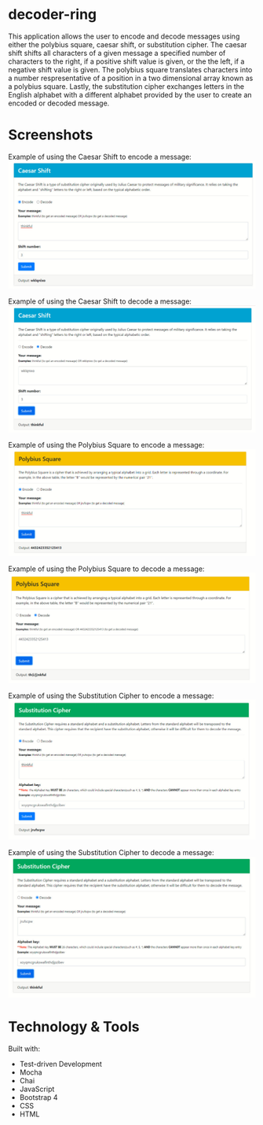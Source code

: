 # decoder-ring

This application allows the user to encode and decode messages using either the polybius square, caesar shift, or substitution cipher. The caesar shift shifts all characters of a given message a specified number of characters to the right, if a positive shift value is given, or the the left, if a negative shift value is given. The polybius square translates characters into a number respresentative of a position in a two dimensional array known as a polybius square. Lastly, the substitution cipher exchanges letters in the English alphabet with a different alphabet provided by the user to create an encoded or decoded message.

# Screenshots
Example of using the Caesar Shift to encode a message:
![Caesar Shift Encode](/src/images/caesarshift.jpg)

Example of using the Caesar Shift to decode a message:
![Caesar Shift Decode](/src/images/caesardecode.jpg)

Example of using the Polybius Square to encode a message:
![Polybius Square Encode](/src/images/polybiussquare.jpg)

Example of using the Polybius Square to decode a message:
![Polybius Square Decode](/src/images/polybiusdecode.jpg)

Example of using the Substitution Cipher to encode a message:
![Substitution Cipher Encode](/src/images/substitutioncipher.jpg)

Example of using the Substitution Cipher to decode a message:
![Substitution Cipher Decode](/src/images/substitutiondecode.jpg)
# Technology & Tools
Built with:
* Test-driven Development
* Mocha
* Chai
* JavaScript
* Bootstrap 4
* CSS
* HTML
